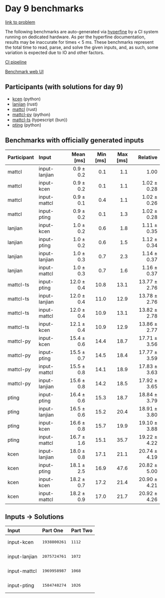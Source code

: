 # Day 9 benchmarks

[link to problem](https://adventofcode.com/2023/day/9)

The following benchmarks are auto-generated via
[hyperfine](https://github.com/sharkdp/hyperfine) by a CI system running on
dedicated hardware. As per the hyperfine documentation, results may be
inaccurate for times < 5 ms. These benchmarks represent the total time to read,
parse, and solve the given inputs, and, as such, some variation is expected due
to IO and other factors.

[CI pipeline](http://ci.papercode.net:8080/teams/main/pipelines/aoc2023)

[Benchmark web UI](https://aoc.ancalagon.black)


## Participants (with solutions for day 9)

- [kcen](https://github.com/kcen/aoc2023) (python)
- [lanjian](https://github.com/lanjian/aoc-2023) (rust)
- [mattcl](https://github.com/mattcl/aoc2023) (rust)
- [mattcl-py](https://github.com/mattcl/aoc2023-py) (python)
- [mattcl-ts](https://github.com/mattcl/aoc2023-js) (typescript (bun))
- [pting](https://github.com/pting/aoc2023) (python)


## Benchmarks with officially generated inputs

| Participant | Input | Mean [ms] | Min [ms] | Max [ms] | Relative |
|:---|:---|---:|---:|---:|---:|
| mattcl | input-lanjian | 0.9 ± 0.2 | 0.1 | 1.1 | 1.00 |
| mattcl | input-kcen | 0.9 ± 0.2 | 0.1 | 1.1 | 1.02 ± 0.28 |
| mattcl | input-mattcl | 0.9 ± 0.1 | 0.4 | 1.1 | 1.02 ± 0.26 |
| mattcl | input-pting | 0.9 ± 0.2 | 0.1 | 1.3 | 1.02 ± 0.28 |
| lanjian | input-kcen | 1.0 ± 0.2 | 0.6 | 1.8 | 1.11 ± 0.35 |
| lanjian | input-pting | 1.0 ± 0.2 | 0.6 | 1.5 | 1.12 ± 0.34 |
| lanjian | input-lanjian | 1.0 ± 0.3 | 0.7 | 2.3 | 1.14 ± 0.37 |
| lanjian | input-mattcl | 1.0 ± 0.3 | 0.7 | 1.6 | 1.16 ± 0.37 |
| mattcl-ts | input-pting | 12.0 ± 0.4 | 10.8 | 13.1 | 13.77 ± 2.76 |
| mattcl-ts | input-lanjian | 12.0 ± 0.4 | 11.0 | 12.9 | 13.78 ± 2.76 |
| mattcl-ts | input-mattcl | 12.0 ± 0.4 | 10.9 | 13.1 | 13.82 ± 2.78 |
| mattcl-ts | input-kcen | 12.1 ± 0.4 | 10.9 | 12.9 | 13.86 ± 2.77 |
| mattcl-py | input-kcen | 15.4 ± 0.6 | 14.4 | 18.7 | 17.71 ± 3.56 |
| mattcl-py | input-pting | 15.5 ± 0.7 | 14.5 | 18.4 | 17.77 ± 3.59 |
| mattcl-py | input-mattcl | 15.5 ± 0.8 | 14.1 | 18.9 | 17.83 ± 3.63 |
| mattcl-py | input-lanjian | 15.6 ± 0.8 | 14.2 | 18.5 | 17.92 ± 3.65 |
| pting | input-pting | 16.4 ± 0.6 | 15.3 | 18.7 | 18.84 ± 3.79 |
| pting | input-lanjian | 16.5 ± 0.6 | 15.2 | 20.4 | 18.91 ± 3.80 |
| pting | input-kcen | 16.6 ± 0.8 | 15.7 | 19.9 | 19.10 ± 3.88 |
| pting | input-mattcl | 16.7 ± 1.6 | 15.1 | 35.7 | 19.22 ± 4.22 |
| kcen | input-lanjian | 18.0 ± 0.8 | 17.1 | 21.1 | 20.74 ± 4.19 |
| kcen | input-pting | 18.1 ± 2.5 | 16.9 | 47.6 | 20.82 ± 5.00 |
| kcen | input-kcen | 18.2 ± 0.7 | 17.2 | 21.4 | 20.90 ± 4.21 |
| kcen | input-mattcl | 18.2 ± 0.9 | 17.0 | 21.7 | 20.92 ± 4.26 |


## Inputs -> Solutions

| Input | Part One | Part Two |
|:---|:---|:---|
|input-kcen|<pre>1938800261</pre>|<pre>1112</pre>|
|input-lanjian|<pre>2075724761</pre>|<pre>1072</pre>|
|input-mattcl|<pre>1969958987</pre>|<pre>1068</pre>|
|input-pting|<pre>1584748274</pre>|<pre>1026</pre>|